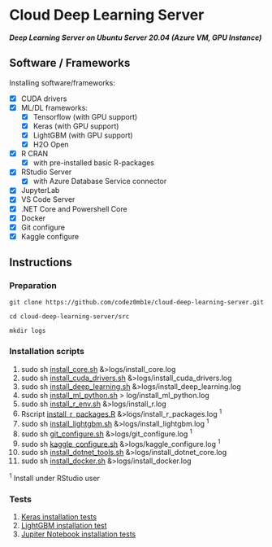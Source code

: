 
# Cloud Deep Learning Server

___Deep Learning Server on Ubuntu Server 20.04 (Azure VM, GPU Instance)___

## Software / Frameworks

Installing software/frameworks:

- [x] CUDA drivers
- [x] ML/DL frameworks:
  - [x] Tensorflow (with GPU support)
  - [x] Keras (with GPU support)
  - [x] LightGBM (with GPU support)
  - [x] H2O Open
- [x] R CRAN
  - [x] with pre-installed basic R-packages
- [x] RStudio Server
  - [x] with Azure Database Service connector
- [x] JupyterLab
- [x] VS Code Server
- [x] .NET Core and Powershell Core
- [x] Docker
- [x] Git configure
- [x] Kaggle configure

## Instructions

### Preparation

`git clone https://github.com/codez0mb1e/cloud-deep-learning-server.git`

`cd cloud-deep-learning-server/src`

`mkdir logs`

### Installation scripts

1. sudo sh [install_core.sh](/src/install_core.sh) &>logs/install_core.log
1. sudo sh [install_cuda_drivers.sh](/src/install_cuda_drivers.sh) &>logs/install_cuda_drivers.log
1. sudo sh [install_deep_learning.sh](/src/install_deep_learning.sh) &>logs/install_deep_learning.log
1. sudo sh [install_ml_python.sh](/src/install_ml_python.sh) > log/install_ml_python.log
1. sudo sh [install_r_env.sh](/src/install_r_env.sh) &>logs/install_r.log
1. Rscript [install_r_packages.R](/src/install_r_packages.R) &>logs/install_r_packages.log <sup>1</sup>
1. sudo sh [install_lightgbm.sh](/src/install_lightgbm.sh) &>logs/install_lightgbm.log <sup>1</sup>
1. sudo sh [git_configure.sh](/src/git_configure.sh) &>logs/git_configure.log <sup>1</sup>
1. sudo sh [kaggle_configure.sh](/src/kaggle_configure.sh) &>logs/kaggle_configure.log <sup>1</sup>
1. sudo sh [install_dotnet_tools.sh](/src/install_dotnet_tools.sh) &>logs/install_dotnet_core.log
1. sudo sh [install_docker.sh](/src/install_docker.sh) &>logs/install_docker.log

<sup>1</sup> Install under RStudio user

### Tests

1. [Keras installation tests](/tests/keras_install_tests.R)
1. [LightGBM installation test](/tests/lightgbm_install_tests.R)
1. [Jupiter Notebook installation tests](/tests/hello_jupyter.ipynb)
